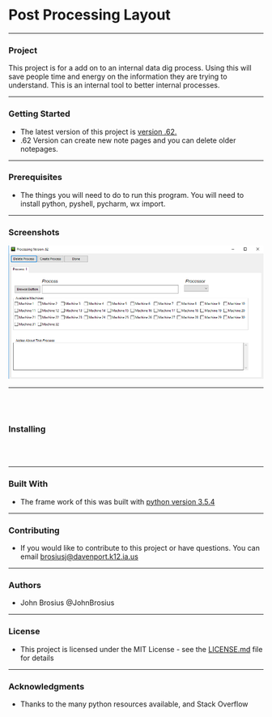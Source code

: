# Post Processing Layout
<hr>
<h3>Project </h3>
This project is for a add on to an internal data dig process. Using this will save people time and energy on the information they are trying to understand. This is an internal tool to better internal processes. 


<hr>

<h3>Getting Started</h3>

* The latest version of this project is <a href="https://github.com/brosius02/ExDataDig/blob/master/Process%20Files/Version%20.62.py">version .62.</a><br>
* .62 Version can create new note pages and you can delete older notepages. 


<hr>

<h3> Prerequisites</h3>

* The things you will need to do to run this program. You will need to install python, pyshell, pycharm, wx import. 


<hr>

<h3> Screenshots</h3>
<img src="images/version .62.PNG">
<hr>
<br>
<br>
<h3> Installing</h3>
<br>
<br>


<hr>


<h3> Built With</h3>


* The frame work of this was built with <a href="https://www.python.org/downloads/release/python-354/">python version 3.5.4</a>
<hr>


<h3>Contributing</h3>


* If you would like to contribute to this project or have questions. You can email brosiusj@davenport.k12.ia.us 

<hr>

<h3>Authors</h3>

* John Brosius @JohnBrosius

<hr>

<h3>License</h3>

* This project is licensed under the MIT License - see the [LICENSE.md](LICENSE.md) file for details
<hr>

<h3>Acknowledgments</h3>

* Thanks to the many python resources available, and Stack Overflow
